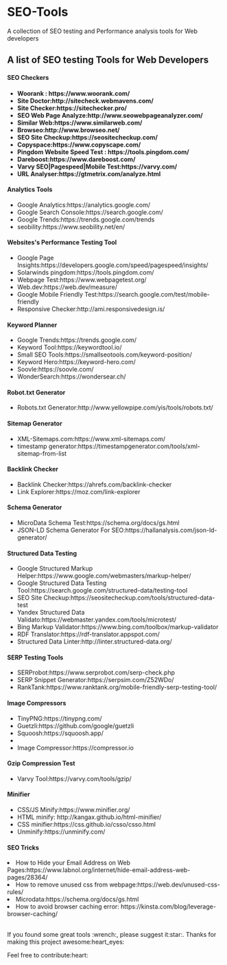 # SEO-Tools
A collection of SEO testing and Performance analysis tools for Web developers

<h2>A list of SEO testing Tools for Web Developers</h2>

<h4>SEO Checkers<h4>
<ul>
  <li>Woorank : https://www.woorank.com/</li> 
  <li>Site Doctor:http://sitecheck.webmavens.com/</li>
  <li>Site Checker:https://sitechecker.pro/</li>
  <li>SEO Web Page Analyze:http://www.seowebpageanalyzer.com/</li>
  <li>Similar Web:https://www.similarweb.com/</li>
  <li>Browseo:http://www.browseo.net/</li>
  <li>SEO Site Checkup:https://seositecheckup.com/</li>
  <li>Copyspace:https://www.copyscape.com/</li>
  <li>Pingdom Website Speed Test : https://tools.pingdom.com/</li>
  <li>Dareboost:https://www.dareboost.com/</li>
  <li>Varvy SEO|Pagespeed|Mobile Test:https://varvy.com/</li>
  <li>URL Analyser:https://gtmetrix.com/analyze.html</li>
</ul>
  <h4>Analytics Tools</h4>
  <ul>
    <li>Google Analytics:https://analytics.google.com/</li> 
    <li>Google Search Console:https://search.google.com/</li>
    <li>Google Trends:https://trends.google.com/trends</li>
    <li>seobility:https://www.seobility.net/en/</li>
  </ul>
  <h4>
 <h4>Websites's Performance Testing Tool</h4>
  <ul>
    <li>Google Page Insights:https://developers.google.com/speed/pagespeed/insights/</li>  
    <li>Solarwinds pingdom:https://tools.pingdom.com/</li>
    <li>Webpage Test:https://www.webpagetest.org/</li>
    <li>Web.dev:https://web.dev/measure/</li>
     <li>Google Mobile Friendly Test:https://search.google.com/test/mobile-friendly</li>
     <li>Responsive Checker:http://ami.responsivedesign.is/</li>
  </ul>
   <h4>Keyword Planner</h4>
  <ul>
    <li>Google Trends:https://trends.google.com/</li>
    <li>Keyword Tool:https://keywordtool.io/</li>
    <li>Small SEO Tools:https://smallseotools.com/keyword-position/</li>
    <li>Keyword Hero:https://keyword-hero.com/</li>
    <li>Soovle:https://soovle.com/</li>
    <li>WonderSearch:https://wondersear.ch/</li>
  </ul>
   <h4>Robot.txt Generator</h4>
  <ul>
    <li>Robots.txt Generator:http://www.yellowpipe.com/yis/tools/robots.txt/</li>  
  </ul>
   <h4>Sitemap Generator</h4>
  <ul>
    <li>XML-Sitemaps.com:https://www.xml-sitemaps.com/</li>  
    <li>timestamp generator:https://timestampgenerator.com/tools/xml-sitemap-from-list</li>
  </ul>
    <h4>Backlink Checker</h4>
  <ul>
    <li>Backlink Checker:https://ahrefs.com/backlink-checker</li>  
    <li>Link Explorer:https://moz.com/link-explorer</li>
  </ul>
     <h4>Schema Generator</h4>
  <ul>
    <li>MicroData Schema Test:https://schema.org/docs/gs.html</li>  
    <li>JSON-LD Schema Generator For SEO:https://hallanalysis.com/json-ld-generator/</li>
  </ul>
   <h4>Structured Data Testing</h4>
  <ul>
    <li>Google Structured Markup Helper:https://www.google.com/webmasters/markup-helper/</li>  
    <li>Google Structured Data Testing Tool:https://search.google.com/structured-data/testing-tool</li>
    <li>SEO Site Checkup:https://seositecheckup.com/tools/structured-data-test</li>
    <li>Yandex Structured Data Validato:https://webmaster.yandex.com/tools/microtest/</li>
    <li>Bing Markup Validator:https://www.bing.com/toolbox/markup-validator</li>
    <li>RDF Translator:https://rdf-translator.appspot.com/</li>
    <li>Structured Data Linter:http://linter.structured-data.org/</li>
  </ul>
     <h4>SERP Testing Tools</h4>
  <ul>
    <li>SERProbot:https://www.serprobot.com/serp-check.php</li>  
    <li>SERP Snippet Generator:https://serpsim.com/Z52WDo/</li>
    <li>RankTank:https://www.ranktank.org/mobile-friendly-serp-testing-tool/</li>
  </ul>
   <h4>Image Compressors</h4>
  <ul>
    <li>TinyPNG:https://tinypng.com/</li>  
    <li>Guetzli:https://github.com/google/guetzli</li>
    <li>Squoosh:https://squoosh.app/<li>
    <li>Image Compressor:https://compressor.io</li>
  </ul> 
   <h4>Gzip Compression Test</h4>
    <ul>
      <li>Varvy Tool:https://varvy.com/tools/gzip/</li>
    </ul>
   <h4>Minifier</h4>
  <ul>
    <li>CSS/JS Minify:https://www.minifier.org/</li>  
    <li>HTML minify: http://kangax.github.io/html-minifier/</li>
    <li>CSS minifier:https://css.github.io/csso/csso.html</li>
    <li>Unminify:https://unminify.com/</li>
  </ul> 
     

  <h4>SEO Tricks</h4>
  <li>How to Hide your Email Address on Web Pages:https://www.labnol.org/internet/hide-email-address-web-pages/28364/</li>
  <li>How to remove unused css from webpage:https://web.dev/unused-css-rules/</li>
  <li>Microdata:https://schema.org/docs/gs.html</li>
  <li>How to avoid browser caching error: https://kinsta.com/blog/leverage-browser-caching/</li>
   <br/>
   <p>If you found some great tools :wrench:, please suggest it:star:. Thanks for making this project awesome:heart_eyes:</p>
   <p>Feel free to contribute:heart:</p>
  

